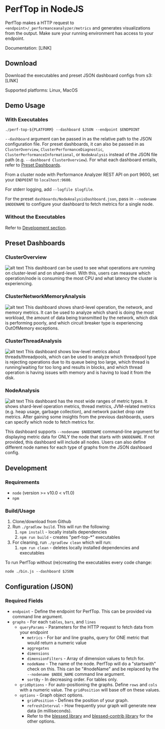# PerfTop in NodeJS

PerfTop makes a HTTP request to  `<endpoint>/_performanceanalyzer/metrics`
and generates visualizations from the output.
Make sure your running environment has access to your endpoint.

Documentation: [LINK]

## Download

Download the executables and preset JSON dashboard configs from s3: [LINK]

Supported platforms: Linux, MacOS

## Demo Usage

### With Executables

```
./perf-top-${PLATFORM} --dashboard $JSON --endpoint $ENDPOINT
```
`--dashboard` argument can be passed in as the relative path to the JSON configuration file.
For preset dashboards, it can also be passed in as `ClusterOverview`, `ClusterPerformanceDiagnostic`,
`ClusterPerformanceInformational`, or `NodeAnalysis` instead of the JSON file path (e.g. `--dashboard ClusterOverview`). For what each dashboard entails, refer to [Preset Dashboards](##preset-dashboards).

From a cluster node with Performance Analyzer REST API on port 9600, set your `ENDPOINT` to `localhost:9600`.

For stderr logging, add `--logfile $logfile`.

For the preset `dashboards/NodeAnalysisDashboard.json`, pass in `--nodename $NODENAME` to configure your dashboard
to fetch metrics for a single node.

### Without the Executables
Refer to [Development section](##configuration###build).

## Preset Dashboards

### ClusterOverview
![alt text](https://github.com/mauve-hedgehog/opendistro-elasticsearch-perftop/tree/yeajung-update/images/ClusterOverview.png)
This dashboard can be used to see what operations are running on cluster-level and on shard-level.
With this, users can measure which operation/node is consuming the most CPU
and what latency the cluster is experiencing.

### ClusterNetworkMemoryAnalysis
![alt text](https://github.com/mauve-hedgehog/opendistro-elasticsearch-perftop/tree/yeajung-update/images/ClusterNetworkMemoryAnalysis.png)
This dashboard shows shard-level operation, the network, and memory metrics.
It can be used to analyze which shard is doing the most workload, the amount of data being transmitted by the network,
which disk is performing poorly, and which circuit breaker type is experiencing OutOfMemory exceptions.

### ClusterThreadAnalysis
![alt text](https://github.com/mauve-hedgehog/opendistro-elasticsearch-perftop/tree/yeajung-update/images/ClusterThreadAnalysis.png)
This dashboard shows low-level metrics about threads/threadpools, which can be used to analyze
which threadpool type is rejecting operations due to its queue being too large,
which thread is running/waiting for too long and results in blocks,
and which thread operation is having issues with memory and is having to load it from the disk.

### NodeAnalysis
![alt text](https://github.com/mauve-hedgehog/opendistro-elasticsearch-perftop/tree/yeajung-update/images/NodeAnalysis.png)
This dashboard has the most wide ranges of metric types.
It shows shard-level operation metrics, thread metrics, JVM-related metrics
(e.g. heap usage, garbage collection), and network packet drop rate metrics.
After gaining some insights from the previous dashboards, users can specify which node to fetch metrics for.

This dashboard supports `--nodename $NODENAME` command-line argument for displaying metric data for
ONLY the node that starts with `$NODENAME`. If not provided, this dashboard will include all nodes.
Users can also define different node names for each type of graphs from the JSON dashboard config.

## Development

### Requirements
- `node` (version >= v10.0 < v11.0)
- `npm`

### Build/Usage
1. Clone/download from Github
2. Run `./gradlew build`. This will run the following:
   1. `npm install` - locally installs dependencies
   2. `npm run build` - creates "perf-top-*" executables
3. For cleaning, run `./gradlew clean` which will run:
   1. `npm run clean` - deletes locally installed dependencies and executables

To run PerfTop without (re)creating the executables every code change:
```
node ./bin.js --dashboard $JSON
```

## Configuration (JSON)

### Required Fields
- `endpoint` - Define the endpoint for PerfTop. This can be provided via command line argument.
- `graphs` - For each `tables`, `bars`, and `lines`
  - `queryParams` - Parameters for the HTTP request to fetch data from your endpoint
    - `metrics` - For bar and line graphs, query for ONE metric that would return a numeric value
    - `aggregates`
    - `dimensions`
    - `dimensionFilters` - Array of dimension values to fetch for.
    - `nodeName` - The name of the node. PerfTop will do a "startswith" check on this. This can be "#nodeName" and be replaced by the `--nodename $NODE_NAME` command line argument.
    - `sortBy` - In decreasing order. For tables only.
  - `gridOptions` - For auto-positioning the graphs. Define `rows` and `cols` with a numeric value. The `gridPosition` will base off on these values.
  - `options` - Graph object options.
    - `gridPosition` - Defines the position of your graph.
    - `refreshInterval` - How frequently your graph will generate new data (in milliseconds).
    - Refer to the [blessed library](https://github.com/chjj/blessed) and
[blessed-contrib library](https://github.com/yaronn/blessed-contrib) for the other options.
